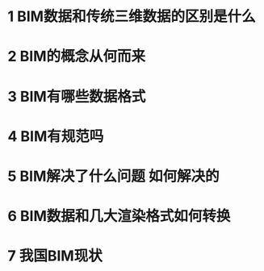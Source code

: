 # 1 BIM数据和传统三维数据的区别是什么



# 2 BIM的概念从何而来



# 3 BIM有哪些数据格式



# 4 BIM有规范吗



# 5 BIM解决了什么问题 如何解决的



# 6 BIM数据和几大渲染格式如何转换



# 7 我国BIM现状

